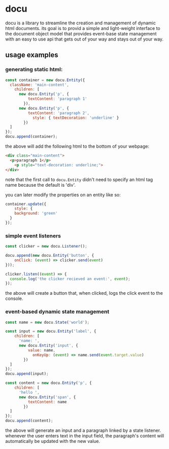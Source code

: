# docu

docu is a library to streamline the creation and management of dynamic html documents. its goal is to provid a simple and light-weight interface to the document object model that provides event-base state management with an easy to use api that gets out of your way and stays out of your way.

## usage examples

### generating static html:

```js
const container = new docu.Entity({
  className: 'main-content',
	children: [
	  new docu.Entity('p', {
		  textContent: 'paragraph 1'
		}),
	  new docu.Entity('p', {
		  textContent: 'paragraph 2',
			style: { textDecoration: 'underline' }
		})
  ]
});
docu.append(container);
```

the above will add the following html to the bottom of your webpage:

```html
<div class="main-content">
  <p>paragraph 1</p>
	<p style="text-decoration: underline;">
</div>
```

note that the first call to `docu.Entity` didn't need to specify an html tag name because the default is 'div'.

you can later modify the properties on an entity like so:

```js
container.update({
	style: {
    background: 'green'
  }
});
```

### simple event listeners

```js
const clicker = new docu.Listener();

docu.append(new docu.Entity('button', {
	onClick: (event) => clicker.send(event)
}));

clicker.listen((event) => {
  console.log('the clicker recieved an event:', event);
});
```

the above will create a button that, when clicked, logs the click event to the console.

### event-based dynamic state management

```js
const name = new docu.State('world');

const input = new docu.Entity('label', {
	children: [
	  'name: ',
	  new docu.Entity('input', {
		  value: name,
			onKeyUp: (event) => name.send(event.target.value)
		})
  ]
});
docu.append(input);

const content = new docu.Entity('p', {
	children: [
	  'hello ',
	  new docu.Entity('span', {
		  textContent: name
		})
  ]
});
docu.append(content);
```

the above will generate an input and a paragraph linked by a state listener. whenever the user enters text in the input field, the paragraph's content will automatically be updated with the new value.
